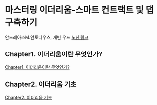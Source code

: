 # 마스터링 이더리움-스마트 컨트랙트 및 댑 구축하기
안드레아스M.안토니우스, 개빈 우드
[노션 링크](https://www.notion.so/e8abfc715c7d434495f7c70eba5a3f92)

## Chapter1. 이더리움이란 무엇인가?

[Chapter1. 이더리움이란 무엇인가?](https://github.com/gokite227/Mastering_Ethereum/tree/main/Chapter1)

## Chapter2. 이더리움 기초

[Chapter2. 이더리움 기초](https://www.notion.so/Chapter2-8891e43ca82948a9a30fbaba92cce798)
